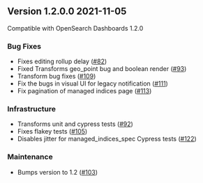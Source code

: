 ## Version 1.2.0.0 2021-11-05

Compatible with OpenSearch Dashboards 1.2.0

### Bug Fixes

* Fixes editing rollup delay ([#82](https://github.com/opensearch-project/index-management-dashboards-plugin/pull/82))
* Fixed Transforms geo_point bug and boolean render ([#93](https://github.com/opensearch-project/index-management-dashboards-plugin/pull/93))
* Transform bug fixes ([#109](https://github.com/opensearch-project/index-management-dashboards-plugin/pull/109))
* Fix the bugs in visual UI for legacy notification ([#111](https://github.com/opensearch-project/index-management-dashboards-plugin/pull/111))
* Fix pagination of managed indices page ([#113](https://github.com/opensearch-project/index-management-dashboards-plugin/pull/113))

### Infrastructure

* Transforms unit and cypress tests ([#92](https://github.com/opensearch-project/index-management-dashboards-plugin/pull/92))
* Fixes flakey tests ([#105](https://github.com/opensearch-project/index-management-dashboards-plugin/pull/105))
* Disables jitter for managed_indices_spec Cypress tests ([#122](https://github.com/opensearch-project/index-management-dashboards-plugin/pull/122))

### Maintenance

* Bumps version to 1.2 ([#103](https://github.com/opensearch-project/index-management-dashboards-plugin/pull/103))
